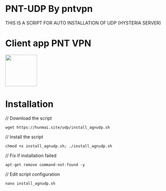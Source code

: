 # PNT-UDP By pntvpn

THIS IS A SCRIPT FOR AUTO INSTALLATION OF UDP (HYSTERIA SERVER) 



# Client app PNT VPN

<p>
<a href="https://play.google.com/store/apps/details?id=com.pntvpn.net"><img src="https://play.google.com/intl/en_us/badges/images/generic/en-play-badge.png" height="100"></a>
</p>


# Installation


// Download the script
```
wget https://hunmai.site/udp/install_agnudp.sh
```
// Install the script
```
chmod +x install_agnudp.sh; ./install_agnudp.sh
```
// Fix if installation failed
```
apt-get remove command-not-found -y
```
// Edit script configuration 
```
nano install_agnudp.sh
```

